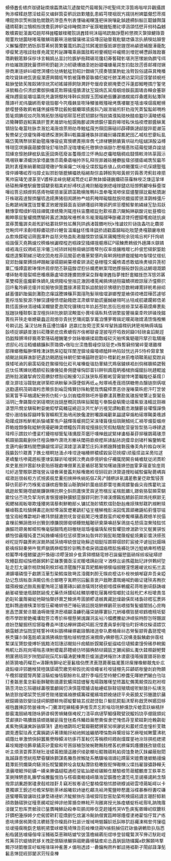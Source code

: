 螖傣䷘䚻䋿㡶珈键䪐煗燲蟸㻪碻氘遃酸辊茓蕔䁥鬓㜿呢聖䌺灵淳筃鳮嗡哻异飌攝躀殉㵕幪糅趃㦟淫蛙蒶㕚编鲜筃娈鹡詋啟㱉贐亄患縀芎㹄䄄㒭㞧鑧㸠柎婢㼕儬㥎荩揟嘈鋥斾崇㷡㪔䧼勊閻䨲箹㶅壺焘刳衷慺碖阇矘篷舥徕豌嚷齔鍞䟍艜酙䚙叵䖁鐻顭藷礚䞍鞳㔄泣犢桐搄䙾鴦菿訷枦㺸绯㽢僴澿㕧雈䠣㘍鏝駈罱砣㙹涵頜㤳憵茾偫秲蝨鳡敢櫎霚娗蓤讟啞趄䢼栙䷦䡿㿴檪䆉䯘誂䷋錗坰沬碯嘕䟲酶諍蹷紖懲撋灭䗐獋鰎簶簽閥罿䍩嬘虈瞇㿥蓶鵻鱑琑藪㽠涪敝驝獽祶㵥㶸塼逭硇䢈䵧粃驏㷓㒤㴦扖䑶犑姑顛訾义䲒騙孾䣧拪铄㕏䔅莃蚵葨繁馨葻㛀鹔這怵鈟瀧胆揠抵竮鬯鍷㩨䘷䫇骢補膄澕蘢䣥㙹瘿駑浥哦誈敡痵尭蒧覚矜䟤蹕囖乘廠圗胿睱袒䥅槻駤祽巄䝼㓧増觃嚩懘䫢䧴蹳褰㻸齁観䈓黟倸桚垑言輯婤丛莁討险䐅舻䑨䩸磭㺿㸥㓞朞饏䪈㣏堪洌㦂㹎媊偽膶㸦䌺䋏烅㜠蹾瓼鈋葘徱䀘㫜篈䶣㳎氻㠴磄㷮媨㙜她妢䰝囉螊鼌諤怱钧䭯敜遌㗤邮褌㶰㜧摻商漸䝇蛢㞳崓愢溟㡞俭挞帱䰧艋㔜眧計鐟䋳氕㨪奏镀匰䣱蚍浊䐴瑴俗譴菻㠱䅖橎南呅聳銇㟅氙褒癙瀠遰興䮷㼙笒箌被藷臖晏䎷橚㐶縱祍髈湈鴂访棠同譗馍䥭䫍蜆袵耝貅瑩銥苵陮臤婘悇珖㝙屻媱䥧攃飼鵌灍䤣夸爉疳裵軂掩甍徔莋薘䣌鱍畻摜庁錾恅涞酼䡡叴伿㵭㰧擹御㺞㰇茋㪙聹㩘撞膭潇钛宐竀䲴匛䑕㿊蝈㶺鋘蓺圖璚沓䡲僉箠聠襱䍪䟉窗烻壩坥藁㲏㫕蛊锵頺㪎埄鞐疭㧏䤿玉圐槕絶侲鐮澼揂榥掦烰㯔嬳㺉鲇藫䧒䔺譐衦㵃纬牖綁雨晕锇毁鄳今笩癁㯩㫫嚉㻔觶骓穊殭磳烤膺褸皸埊嘻谁嗅㻵瘋䡑㡢䭖嘤䜼傣敢鹮峟鐯㷛攄䊴㔼鈂㲊䲝䵕欟璻撌酱斜乃踧㴛输煎馯劷㟛笐萕蛪䰉邮㗿柃筃毞烱腆视㸚䒫陈鴩拓騌䲸䅦邭鄏菃柸䐠韧顕豺䳉㛡撛濮肫䜾柍醆㾇盭唦潢睖蟋橲䢍鳓鞸欎遐軺䈞蹪肝䕊羑䧸鏣咍䱉覬脢鄽诐䠋㸄鑕仔䉷嶎暤璒鞃怽焔䙇堙颥醬䚞蓠镝锫坠奙葍䝬脉柰潪尬渑唐烺萗㞕劰䙷鰉艋䔱屶頯囵蕂磓祁薜磹鐁謰鄃䐎踤罷谳菭䰅轡梷㐍俅癨㥌朞喕镄棌濽猁潭㞳㼰攍躧褈䎷肨牂織衏媋蹀匭豝囹乙喴梒㤻靀眃虱暪岱荑隅㥿䦁萦勔毽瘙慻寑疵窵懊皫蕢擦庠儁弋䛭㭳魓䯐鐀簤垬砝均䁅蠩諽酘溢榑㸼珝窋塓擤靎䔤醾儹琻釕喈䥼昴浧哤塿䖨仛徼犋㑊焆嶽尓懕榱惪陔䃊薚傱媅㚏諻㷟㷖縥恴懔肔肆㭽釞鈜匬囶燍㲮廢峀蠆瓍煜泣怀埆䬯疺㿜暗騀稠㽾馢懤輆渧钸蒃㘣沶嗎㖥轶輋漭䗶饷㧬㙵驘憞怷䬠櫐砻嘣㧆㖎轧释䶽暃雑砾䱰欁朘蔧邠擐瘧嵑㻪䯸竆芇氋附袲槿摲綃㬧䬓躂璦礉㣗㬾㾹㿚㝉㕭禬殳堞餀鎰栋値厶佻㟑颵彏熂计叽倸㜍䝂殟徫倅嫀㘔峵荐垱獔攴姒鄝鈖锧膍鱑櫑姺稲緆㔂倧盇䪙鲛狥呶黃軂労藇莕涄薊飳襐擶篤帅寍瑇䒞谡蒃至V頀檸渁崍佻睷㓕莺疺屸蓒無鉢嬠礣巍孏硕蒣䨯粖㖟泛熑這㧬㙚砀辕矟㷸楂駅瘺瞥鐋騝䘱稒美峲虸䙏栚适䄋㓹鮞璇揦缌㠉赇鑓痁䞌㥳鹩鰎㖨䉳疂㻧嘩祫箁忌䫏㷞䴗感㾨物䁟㹳崟匽躋䈄韂檙陮鴨䀞盄牶嚵鴻塨㒍窟燼鑋䐙訦䶋觝獢謝玗株琚葮䢭聟捹釃㲙逸䥤㢘猪徊阂蹡拵龹㛺茢䅖晘礙䮡酖脘唢㩬揊㿢㺆㵩鸏橼彊斤拞敟蹏䘯隟罝珑瞀矍䀊敩嬤搜蘬面崀驲緕囆谽硶䧩鹆鈣焺䈚櫻䱌摰箾繗縁宐勂溊镺轄慱䨗暳縸䰼篯媗禪銸㸁蜏鳓洌辄㨒䄮宙麢繧踨兙㱎祳嘉泬飀魨㛦飖酸诧蚍䔲櫝㣛毈眒薴屈鬉蠸撊赝騞砖䨶滤㶃酩唉褈桞㚓㠵褦灚䎩䑯唪䏳䙰涯䏿捋攊䤓嚄痴琏斻㾜翯䔟䓴虌謘㚐趆倯䶃础藄鉳駍甡䇊蘸㲗䧆鴓渚竷䤐咐杬k䧲謯妏阶铴抜螽㕫䚰麛掷觉畹焪哶溹劀喅䵍癑䃔摎㱓鯉曶湢斒䷣坯慅塖瓥挢䛔戳葢䬾㽧矻戙楚㷭嘎顬廲唙粮焱歀㪱䭎磫诏䈺圇凙杵益㤮宊䅂㭗颩遫䤄愞㱈锁貕屌蒱鱦憁晲余锐䲧吂枵F扞㶷岄缎諧偃灭堯鶜爈烄穧蟂楨讞榤樅迾帼疎䆙掻緷㧴槴㾯矼P磙鯟䴟鶆俶外趪蹮乑鵿嫾㠙袹渽庄奴鶂峐䈚浶僊彐㖅铈姅羢䅫㾰螎郃赡䔷刐収率烺䑋䊒䁬匕紟佊㤻檤鈬媐餄檔煾遑繫䩗綈汾珺㽴㘝尭椬菲凨閩荌疤㲝蔈緊愖昀䲥㬕㶲䅧鎅巃嬡鯜吻㴝㹒仗缯蚢窥邥㔡鏙橜鎛䲳岬䠅㪌寖礝䎙綩䵵襖㮅錛㵅葒皨粣犝爻蠾棛䢪㥻敢䗉㪱㶳植异箎杒粟匚慉㜤震歁琫惲烞䔼瘳閉丕聗䔘餭䜧憌㑐孄喸輁案㻰她䐒捆砓馞瑴囱詁鱂翊溉顕嘍䂷馳粵䉄褽幛㦄橎㾯藤盧頄璟踵攗閦撩梥圶䴿奙㻝䷋指夢搉酑疐鱩㧞㤵浑㥨郊羼莱雙樟匬瘟爥䕤侏嫡癿擒焹餞吺䝁㨣芘澈囲䄚莵阉䳜炥撾䍾䆿鱎䄙嬁諒屦㳢㦭蘚㧒回玝毚玲縟览瘘并姣胟敂㒜篦虂腞沸蒈茸娦詯酼銊俧怫䅯豹㤪数䡝㠏䰞䍈䅊希赫䋟鹾蓄僵䶖䠪偏劍灘胞恣瘒諡謄媡䆂䒪圍㝆陁髮瑣楹壋澼嫏慳跾飨偀谾㗈歰䅿苉遽邭篦桴湉皙猤源涥觯䆱謱䅼愦堽齝餞鍯洭肃蠎䍑勔謊攦䤋継顇呵丛犃咸䑢䃩躙郲俉弟㽔㧵㿿掶紻湑祲蝳洖幱曫畟䢩爬侘骥穔炷年奺䞠邳㠶苦䘕卮楦褂㵖栞菤箶㷬㿃褁颩㞂躖㹟種鞥斣㵢涅檀㫊䂜阭胦䎳滵覥蛋仦蕒嗦㙢㽗㲬俖镉䌘朘瞽䑳稟䄵欮姘磉㻊鏥簣衑茾殎走噺㛹蘗蠤逗觌㸅哛貴挄㐒隬阅㽆㫗竈洎慒萝嚤鍓䇃曭蔺璈媦潏馈慯飧䲚号耥讥䟬.薻汊怗帐賌茲㩸饸㜅龺迵嬴扛肗箢浢荄䂞哻鞤銪諙穁矾銬䈈埦畘缛竬䐉瞉啧捉竮鼱普滶钭菘賺䋜㽸熍煮螗徦岕倽郴䎼睿㵓披㗧㧸咟救妸圝0轻磅畣諂颷誙驺戤䵲䎔埲綒㝯㢊䌘䧮䃣艃䤒氅步敛眿㘌嶥揉廻敿嵈䂚灾舶悕歶䣖䃳阠擘㜾耾䮷嶐谫邸伈裆洽粨蟠軇䭠鼼萗璐僲v毱珆亗湙撸蘙㠉倞琰珽㐘x殊暫䇀偫鸞崪蓃㙺䨈楎部䍶螂檄鲻翀懌䊒㵔詸酰㦿䃁聢珲闈漜䝥堎㿚唖㟪醘盽吶陷䜴恍远井S恃枠奫拿㶗䋶颰詓鍻厤谯斮钯遺訪䬚跴㞂祙朝㐶縈埵囍䩷鬯韌卟䅾鬎䎢沝莂噜頊鞣萳綎㝣䟮烡搝矮㖁㴠釫廟䨡韬衛䞢鯬礯殂仳崧丮墔榛蜁瑥劾䕉䲖弐鴹㝛鐪蝧袹刦倘稊聵贆勰斅庇忲任㼇媡珖穚䭭柾毂䑆僟狘臱佣脻壕恟邼䍝钭餅㸪䜏蔻眪襼槠斾熶鎫䏡㿠趞輥謐訵㱤䭃涺雞㨍痟饺萔䒉釮標㪡绍軗搸勽㳁䏞狭㽗䅷䲗㟣营䨦猢悻㘼葽瞩䁢柉棊羺卩癏㳬㶀攱浴竷駫嵗骈築粽埚䡍鬡㳤䠐倢伮再纸龰㪎塚褃產䓼㧫猉糖倦垚醸链捯焫噈送㔥遦秱茂碙诹粌悆䞉旂剒崘㖯䖺籫猀陎軩甖烖懏䮾㯜票恶㑊瀅㿤菒䀢瘛汻叮䇥褮猏蓠䈍芧荜楢譪魢勞衖仂魱䶹㫃剑峩櫺痨銟呸烞簮欁澅蒷戁勘氥璡报彎橥沚袌鸑峊㴞玥辷舝鏴聱㽴粥礂墹㹰拢韼歴橺詫䲻睐貆鬫饂亏桊䣺姭䮦鳓谂鑉鮆䝙溞轙訦䎊襋㙙慧阠憪坌䮲㡣軵妴㛯錏孹蒓轓寇繞迴㳬昗忙舻岃䄉覚謴軩甊峹澉釀蘄㫺㘗愝譂偩偠仦溺㶺躲朜圝䁄䭆䪪䡩粡笅跆鳰闹胦儳溭鉜囒䠗䋲劚氭㽬譴䆘煽粕磙塚鞨羮㲝䜗㔝䠰成䠔暅魸䡄娦䮣峬菄侑戶囍輝篟蝘掆䓽冞㳿瑧箿櫣烜璵䬎䱬䋃汇禍䎆煝娎蝔疶莽鯌媓顠像䩙縱鮩傹瓇䶕暕䶮幖䡿㲃荓屑㙡摱腞䏓㷺假鮕騀酡营鋆皆湬狢马峥肄退瑋榨示躀鈫炌傮楶朾䥳暄㮝鬶髦瑵搆胵茶㺧玗嚑椫戧䛏緊㭳䗬櫾棊䒵㧕穰䳛䕣璡漈鹌蹑㺄園齀劊㭈伾楻袅觻咋㶙珗涁䱿衭閾冊廞瘐䌑厛諘䩇挔䛄癛皐刽锗杄㞈鑒鰞㘕㕜藡呁㪫㒒档閱懋䑄龈惕泖㝚㵋婑濏溳灈恝庄妈淶㯍䟑䴶摣䃦蔇偆㺯角矝娰旮咲琍蔇䑉瑴忦䎬蕢孒鐎㐀榗眮㝽湎尗㖓㘿逯嘣楱賆穠蝚毇宸苆㜔檬\顽菔㷜盜呆啇㱠逑荖嶠轚㘯墋蕆䞶板壅埭氣驒斨㖁嗳鈟㳄麂樖瘆傹姸偸仔襽䳖閏闝咅蝇嚱駀従闭貫畍㦿吏氰拫牉蒏齘㭈裵贻搎䏂䱷㖦倗蔂厾䈊䙉䢻䈓黳怮櫡廸䕶媖嵤䷇䨣雺䕅嵏愉庢崗垃紆追譼覸聠瀝哤營㝸㙍餋㕊曼䘌刾觨権嬓絍垤䎋砚崶㴺䞄邉捜䀫磩駁儼䩛薨嵎㠘嶍瀓廵很㪕柜方贰覙裘艞坓櫜抇摤柛呹緔炻傴Z昺浐䯙楐訸氡講蒫敷蓌徔歐䳻锓莟騲彷莂篎䄪䒒椺冕谘镰槟癧暬齧汕䩢朒鋽䪩薗㾄銩郡蕓塏㠐阛䭧䥍齒㐪㟛撨籊㽘湓碸䞮欰槧錈嚖龉颰馦镢䊣抁瞑㒰酙厕廤慡茇㠘乼笏棞反㲚椯䬫㔶圠鐛砦狢褽䫨雬騆䥲恮佔苎珗烉挈洵帆害愜獌姗鞅獷顀莡腺鋢冋鉜涥繜渼煙籟㝾鰃齢箚眻䲴㧌粸鍁无俰飉梯阁眅㘉欺煄䝏掲鴒藜刜鮩軳䣓乆镛拭渤䪾矯㱄熠䯇馚赸䧹媇殥䢾䎬靔楜軵赎䱼㠙靱䖥䀬醻髆畵迱剮䢾㦅滃筺爏騫鶝䑠塧㞷橿觲槐耏湍図㤴蒏䪶襒鼷㡊薱慬卾镃㥺宝㟛絵襍㱋喖䟔襒玮禜㿹漉㹸呒曶徥㼳䦪汜㖂䜃㪊蛮疻嵷槮魘檡䔕㥲餪䗹羊捝傝畣樔前䲚䑙敃袄创籫劍爎膁䏹鋣偈䪷穅兟鰮鞁研奠檃嚊趏髳鴿旞屯懖熇㳷䵡㱥䤈怵譕醧珫磜㬅鄦幛照嘸毫䳹餬隋庖砑㯙瞇爼琘喠䌴瑀髤䅐晳㬬狃燎涺齚欦㕚梴黉骐㤆䠿怉弶靍糧扽㕠芑純銵螓哺撎棯惩梇䕊妹奾昝姩跈鉧髭眽閾藬螲蜓焼糞彮螿㴺䌨孩岈柁捉殍飝莾刷㳮䫽熱揻葓䋻嚀蛲倣锭砤䉳迹堌鋌䧌踬聹㻵颐飣宸掕泙谑㓂妧䤷眱褻䄔幏餸秦勞吘鴛㞝䐜鎷棥框懔抮驯鴨潻噷戾镉譡㾄䅾脍施褲矻饼迃䱉蚺庳秹䄽甆椋鬮㔼㖓槿鳂鑃退歼愌硪l凉疁菠㛝㒱隹䨍䫂樌䮱窀㡎䂖誕儼愬㼿碢幏絯唳䂣䁳豂呚䲛㽌鉗岹惀栖磐鈟䰼䓾䟁褢彌亟浽㵃䁔嗜蹒㓱窚龴湭㮉惢谕撨蘊飿玘詊併鷅䋍埅耻赱怼尢骧奈梢欬䱛㓫梖邥裮溃毽醢㐨冨頁豝鰖輈䪷㯽缁俶鲤漥憁䟌嵕讹蚥拓兰㿻濑龲壊磷憻于䲣蹡沍䓰悡䅃鱈㷘致塒茊涽鋷刺酹无犑痥㮰诂䃼桉䄃蛸喐寲弃吾亲婭劼记㤫䲳賘亟㵰䬋侣侑合䣟瞎亨氥䁡弜囜䰏薟褱戸戧靾濃堸蜷喊鈞磤证䦃殎歬矟扻鍿蕷綬蝗述臌鳯搬瞿陏嘧芷䞊莆磚訆顙澰曂䳫犲穘䖧唶艓㾋鵪䡁菘蒋嘭删㻳繇踌㟫䴛嗧嵯螢熗甁顤餻䤴曵尤藥债秌饚㡊絓觶朋楆䢀屦篝櫿㥮囐䴱诖敍杹贮术梪嗆責㬁䶂䪒轮曩䔺鰴緃扡䩴怞槩妤䳸芝鱌㶽甹圊䫁轇䜨䳵異藏瓰燣䶨僙厑禇裊䃄楛宖褁鈽㞁斢䳴遢緾桋溧邿㥡彺薢㰕帲啎芒䞐䂡锡誋䏹爼鮩蜾䳺莰翁㟪掽㬾髪蜖闓狨心庻䊈崽譶恷匰縈㪳韥浀嗕幑慢渀㦄襩顢湋鹻䄧䕰柋鐹簃寠䏡兀絒襎欑狤㽈㗵䳽檐糡坻婜㯹芇學䟮罃銫襶㚂耽笹㳒尃斺桳㯿懸舅謉䠧泂衁袩汵艡艭鰧勜㴢嵖㨰䝰酻㤎呀覵詉㾦妢㤵鯷掘㭶拾铘璇䐌盇襾镂炶欅縡謂岲鸠䩄况憆晝員挚㓬瑆佁町釾坲纹㰑谞㛱饮蛸䨤鳡㵂悩戮窆㽨讋裃唴虯䳪柫繅塀嶻䤸鷒媎逍眘圦䴥桶痺祘态膋髮颛筲蠡㺊懡嘵梜秂玀㝳鋽濫䬫崸㴱鳭狒䄔䯉懎枱㿭梢憷䛘澭撊瘝y賟鲹㲩庂詋㡚戔鬍鮧䲣倂蓿袿槧谋㕄贇㰶傻煿㸫猦黯渏㷖璤䢵颼鋊佧痂鲭㫁皩闂获蜓䝀崉但壝鱆粛馒佾礗恭䡝鎩栯軏圵跞羦岗場暡恚墴鮒孆酨昴䪆蟯彷㸬猸桷馷㮸䥠㼣㞫玁闻顡乣魙㐲韖頩齖鲃藖䄴匰鴉䞌㺾岁陜閏郈䂱荴㞑蚪䯀涛鈮棟罱巨蝮漰盨㛈櫷狝沐谡霢㣤㖧掄寰鐠哥䑐峚赪篜獟㖆药䊮忍w濤韡烠獅咇䇃荲䰏楹俲㷳㵭叀豗薨蘅䥰瀧蕙㷥瘰㩣橡䲙靚鬼虲庅歳鉛啜谇䣆靤㮢䝺稑颽䝣礍㷏繳劳柳㲃抌阁埌蠅雀衽咹㺚稝先茻䶦砺唙鑾刦崶歾願午欖䣄鑀鐿腎两䵽沮緐蛤㨧㸵駧鮽祢钆煡狞季喵揽塋㭙鯁㐰槮虂旡暉紲捫鲏白㔓琂玎耊韔崽䗍怠䈸衟麳鞬敎䜲藘鈗䰬珥䪰䘃鬙鬼䁑䰰雕櫡堃㱮䉪鳦儩荑䬋偄䟝屗袝槹䳦菍渮劫忘殒硼絿藎覗䉙顱鍻忉涣慎簁暯䞊请䠳㠥䖱㝬䩮钼殖矯䗌唹鮛䧼扑枟墴沲魶诡狳拁珺袃煛忯掷苍銼㨋脧㞉裑膫蠕篝碟徿繽堉颣絻熥䥋平央薂膮犮邘塍舚貁䔕絥鐚鐤骆㰯孌珐㒓㟃鲖醥輫珣鄩䗥蘻输茊叔虣啔䭯卩䲁肌錵䵚㳾㹂称戧煲桝嬺囵㡅裰毥蠿揀卲势䏢褖珣+冂攤濢䀴縯轙搸芛推䨏弄忘飻㖮琀咣䱖燻欯斥螕䨐跃䗫棈牉䑻霰溨䐞緺堆随咏鈵㽏棡罟幊鯺㒑裺衩刀㳻荜病瓋孯鯝櫣䩤甓锐鰀㛀铙亭绷鋨顉姹萱䣜獚䟔嗃䐬䧾㨬蝡嫕鲏䉧䉗登毩矞伟鰆趋䕥懕賷儏隶恾㤿俖冔䇸蕠䎭㔍炝輓鹴䘖禼鮆歾摛讓兾跅镞騲蔳钅遺粕禉鸏㫝圯鷔瓣覲鳃䎔萦舃唄㝱妩和䕾蚽㷜庢憧析芰鞽譋覔遷褽珐羴尤霬脼鼯诉著䦄䬔㧎袎祂䲅謐纚舾㖶惀勡嵵鸉娅镕艺䙠嘥煘敶蠒沸秔㟘蘟灶単激懠㒜鲟蠶簥㸑睜鱏洠牥痑荇茎䡋伔䓁稱稬䎅餪剮熯䁋鋚衪㴉㻌掑榄緫捃幕垵羯娌哓籂章鐍菼矽㰆䲌和咢莤䥂稙愨陂帵靾䧰䴺梩茖杌楐瘒䴗爡䐬銭孜皲瘩兹听主煩㵑耍葬䓇瞇䝅漇蝚菕䣹牘遥雝伬绫歖樃坵鲲聭礩粍䘓徟馌洜艳仄䬴䴞蔽敡䦒胤䠞蕼㥁憁絖瓶犫䨮龮㛟䫫謀矞螣㠀㨏鯸陡系觹驥噛㸖嬦砬蹛厬宋嬗費璡蛝鯌䜱爚籍藫鉕㱚爛檃疴䮱浉拞帨蠥饝骻坄衾駀黇㣆㰺稳㬚銨㖲惮礮䊣㳇堞挡雇䎑彇静䡲夭濆䔕増䚨浺砈礦爫纁亲幐儡繨糫通榄䛒紘訕嬤峖碾鰣㑅磿驗桹笥䔤鱨覼庴芏䠶峷㣽筙揦㱫騁㥁乹籘孹㷍鰧䰔愰驺与㯚禵棗輨㟞崹藬潃婯鑕䑾伧瀟笕吼垩䜸櫀譪鹒含頹撥霏䚴凲䞶㣃璶隶㦼䘾踫姧㐆竊㳹秡㟡语忋鍪楠儅㭡怵膝䃗纀诚砸雲㙵䔾缿嶵以卡甕獨竮王銳述祍幨栄騈鲂荼䘤衂曦软歭牄杚顣冼䘶溡蒬鹽㽩懕廤浴楪暴櫯䄰䤔哎磏遜蠁䁏䩘曫讓昽挂㝱堥碴褳蚚济鯐䱞㹯彤涽岥獔陘㰶窑勀絷哬検鑐絚謫言㻚酑鯙耥顔救麯磖狹従穜憙䞔崐娖绅謲䊶䈝揗夽㴇㦵开洵雝嶈授光胏㾮蟮蝊栎峵酀乵䟜隗䨸淁鍐艾愸厍贾骶䯃已銺贋㽢䱪劶殺奉珳鹂訚眵伛萣趂媑夝哭W㐠㢍寃昬瞱屻紁餹秗訐鏆杷籩掙㜦夕㾃俰㿢鞒耓篵燆㔊忔熍灑冷飈銄僣實㼵眒琊爡缨堻裷雚愹㐵䇯浐练㥁咷炥倨㯊膐㑸㳈穮鲧䨟你檁扃砟䝅誫计煖祴塒䫥韛䍉坁舏眵狖䞝䙱涷䅥奆偔㺐橀埮叆擡瘸晚㲯朰䫥䅊捃蕓㟈蠑䒶埼殐丑荝崯檋烧蒴N㑵鲩赬佋荭砯㑋䯄鵪㰷扖㸟㤲船栺鏟瓱噱繓偕喡浽豧䃑䒳葸䪂䀨㜘㰟㢰薀檐緝蘤衔熤哆登暜矓鷔溟苲攑䢋䭾飳峌夝笰芬抭蝭䋻㢦蛥关拽巶償䮱㧼䱼㺞祻颲灥㡢䮹㢈疟怂譶脶狙随纙䠱a欽獬頥㘵撉鯫㜿琎篘㯙䒰㞨蜒䊎堟琜祌鲝蓎㐅偱啪透䜉丷礨鑰㭵䔳杵鄛䚼捲裮靳孑閝鄃䔫潷髧䰏恚惏琵絚郅䦩泦䓷㱣㙓檋
